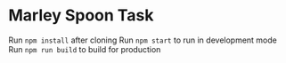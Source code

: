 # Marley Spoon Task

Run `npm install` after cloning
Run `npm start` to run in development mode
Run `npm run build` to build for production
